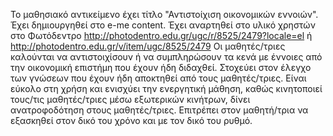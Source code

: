 Το μαθησιακό αντικείμενο έχει τίτλο "Αντιστοίχιση οικονομικών εννοιών".
Έχει δημιουργηθεί στο e-me content.
Έχει αναρτηθεί στο υλικό χρηστών στο Φωτόδεντρο http://photodentro.edu.gr/ugc/r/8525/2479?locale=el ή http://photodentro.edu.gr/v/item/ugc/8525/2479
Οι μαθητές/τριες καλούνται να αντιστοιχίσουν ή να συμπληρώσουν τα κενά με έννοιες από την οικονομική επιστήμη που έχουν ήδη διδαχθεί.
Στοχεύει στον έλεγχο των γνώσεων που έχουν ήδη αποκτηθεί από τους μαθητές/τριες. 
Είναι εύκολο στη χρήση και ενισχύει την ενεργητική μάθηση, καθώς κινητοποιεί τους/τις μαθητές/τριες μέσω εξωτερικών κινήτρων, δίνει ανατροφοδότηση στους μαθητές/τριες. 
Επιτρέπει στον μαθητή/τρια να εξασκηθεί στον δικό του χρόνο και με τον δικό του ρυθμό.
